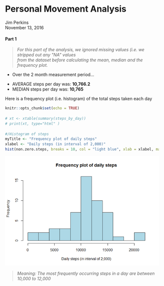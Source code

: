 # Personal Movement Analysis
Jim Perkins  
November 13, 2016  


#### Part 1 

> *For this part of the analysis, we ignored missing values (i.e. we stripped out any "NA" values*  
> *from the dataset before calculating the mean, median and the frequency plot.*




* Over the 2 month measurement period...  
 + AVERAGE steps per day was: **10,766.2**  
 + MEDIAN  steps per day was: **10,765** 



Here is a frequency plot (i.e. histogram) of the total steps taken each day


```r
knitr::opts_chunk$set(echo = TRUE)

# xt <- xtable(summary(steps_by_day))
# print(xt, type="html" )

#/Histogram of steps
myTitle <- "Frequency plot of daily steps"
xlabel <- "Daily steps (in interval of 2,000)"
hist(non.zero.steps, breaks = 10, col = "light blue", xlab = xlabel, main = myTitle)
```

![](PA1_template_files/figure-html/3-print_Steps_Table-1.png)<!-- -->

> *Meaning: The most frequently occurring steps in a day are between 10,000 to 12,000*  





 
 

 
